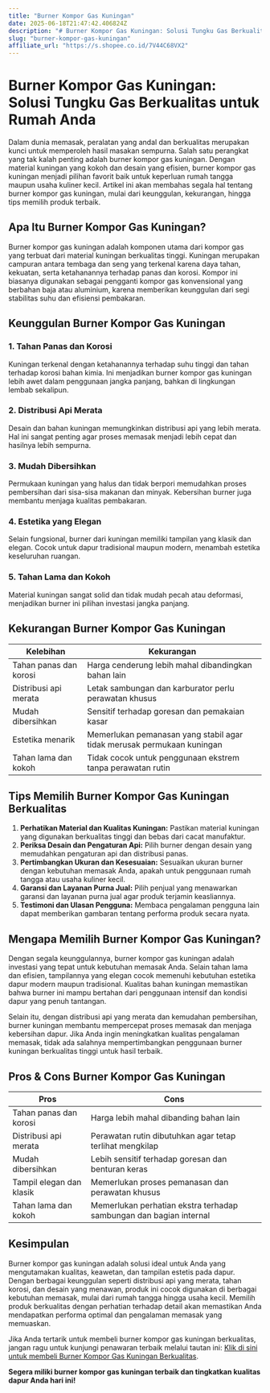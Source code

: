 ```yaml
---
title: "Burner Kompor Gas Kuningan"
date: 2025-06-18T21:47:42.406824Z
description: "# Burner Kompor Gas Kuningan: Solusi Tungku Gas Berkualitas untuk Rumah Anda..."
slug: "burner-kompor-gas-kuningan"
affiliate_url: "https://s.shopee.co.id/7V44C68VX2"
---
```

# Burner Kompor Gas Kuningan: Solusi Tungku Gas Berkualitas untuk Rumah Anda

Dalam dunia memasak, peralatan yang andal dan berkualitas merupakan kunci untuk memperoleh hasil masakan sempurna. Salah satu perangkat yang tak kalah penting adalah burner kompor gas kuningan. Dengan material kuningan yang kokoh dan desain yang efisien, burner kompor gas kuningan menjadi pilihan favorit baik untuk keperluan rumah tangga maupun usaha kuliner kecil. Artikel ini akan membahas segala hal tentang burner kompor gas kuningan, mulai dari keunggulan, kekurangan, hingga tips memilih produk terbaik.

## Apa Itu Burner Kompor Gas Kuningan?

Burner kompor gas kuningan adalah komponen utama dari kompor gas yang terbuat dari material kuningan berkualitas tinggi. Kuningan merupakan campuran antara tembaga dan seng yang terkenal karena daya tahan, kekuatan, serta ketahanannya terhadap panas dan korosi. Kompor ini biasanya digunakan sebagai pengganti kompor gas konvensional yang berbahan baja atau aluminium, karena memberikan keunggulan dari segi stabilitas suhu dan efisiensi pembakaran.

## Keunggulan Burner Kompor Gas Kuningan

### 1. Tahan Panas dan Korosi

Kuningan terkenal dengan ketahanannya terhadap suhu tinggi dan tahan terhadap korosi bahan kimia. Ini menjadikan burner kompor gas kuningan lebih awet dalam penggunaan jangka panjang, bahkan di lingkungan lembab sekalipun.

### 2. Distribusi Api Merata

Desain dan bahan kuningan memungkinkan distribusi api yang lebih merata. Hal ini sangat penting agar proses memasak menjadi lebih cepat dan hasilnya lebih sempurna.

### 3. Mudah Dibersihkan

Permukaan kuningan yang halus dan tidak berpori memudahkan proses pembersihan dari sisa-sisa makanan dan minyak. Kebersihan burner juga membantu menjaga kualitas pembakaran.

### 4. Estetika yang Elegan

Selain fungsional, burner dari kuningan memiliki tampilan yang klasik dan elegan. Cocok untuk dapur tradisional maupun modern, menambah estetika keseluruhan ruangan.

### 5. Tahan Lama dan Kokoh

Material kuningan sangat solid dan tidak mudah pecah atau deformasi, menjadikan burner ini pilihan investasi jangka panjang.

## Kekurangan Burner Kompor Gas Kuningan

| Kelebihan | Kekurangan            |
|------------|------------------------|
| Tahan panas dan korosi | Harga cenderung lebih mahal dibandingkan bahan lain |
| Distribusi api merata | Letak sambungan dan karburator perlu perawatan khusus |
| Mudah dibersihkan | Sensitif terhadap goresan dan pemakaian kasar |
| Estetika menarik | Memerlukan pemanasan yang stabil agar tidak merusak permukaan kuningan |
| Tahan lama dan kokoh | Tidak cocok untuk penggunaan ekstrem tanpa perawatan rutin |

## Tips Memilih Burner Kompor Gas Kuningan Berkualitas

1. **Perhatikan Material dan Kualitas Kuningan:** Pastikan material kuningan yang digunakan berkualitas tinggi dan bebas dari cacat manufaktur.
2. **Periksa Desain dan Pengaturan Api:** Pilih burner dengan desain yang memudahkan pengaturan api dan distribusi panas.
3. **Pertimbangkan Ukuran dan Kesesuaian:** Sesuaikan ukuran burner dengan kebutuhan memasak Anda, apakah untuk penggunaan rumah tangga atau usaha kuliner kecil.
4. **Garansi dan Layanan Purna Jual:** Pilih penjual yang menawarkan garansi dan layanan purna jual agar produk terjamin keasliannya.
5. **Testimoni dan Ulasan Pengguna:** Membaca pengalaman pengguna lain dapat memberikan gambaran tentang performa produk secara nyata.

## Mengapa Memilih Burner Kompor Gas Kuningan?

Dengan segala keunggulannya, burner kompor gas kuningan adalah investasi yang tepat untuk kebutuhan memasak Anda. Selain tahan lama dan efisien, tampilannya yang elegan cocok memenuhi kebutuhan estetika dapur modern maupun tradisional. Kualitas bahan kuningan memastikan bahwa burner ini mampu bertahan dari penggunaan intensif dan kondisi dapur yang penuh tantangan.

Selain itu, dengan distribusi api yang merata dan kemudahan pembersihan, burner kuningan membantu mempercepat proses memasak dan menjaga kebersihan dapur. Jika Anda ingin meningkatkan kualitas pengalaman memasak, tidak ada salahnya mempertimbangkan penggunaan burner kuningan berkualitas tinggi untuk hasil terbaik.

## Pros & Cons Burner Kompor Gas Kuningan

| Pros | Cons |
|---------------------------|-------------------------------------------|
| Tahan panas dan korosi | Harga lebih mahal dibanding bahan lain |
| Distribusi api merata | Perawatan rutin dibutuhkan agar tetap terlihat mengkilap |
| Mudah dibersihkan | Lebih sensitif terhadap goresan dan benturan keras |
| Tampil elegan dan klasik | Memerlukan proses pemanasan dan perawatan khusus |
| Tahan lama dan kokoh | Memerlukan perhatian ekstra terhadap sambungan dan bagian internal |

## Kesimpulan
Burner kompor gas kuningan adalah solusi ideal untuk Anda yang mengutamakan kualitas, keawetan, dan tampilan estetis pada dapur. Dengan berbagai keunggulan seperti distribusi api yang merata, tahan korosi, dan desain yang menawan, produk ini cocok digunakan di berbagai kebutuhan memasak, mulai dari rumah tangga hingga usaha kecil. Memilih produk berkualitas dengan perhatian terhadap detail akan memastikan Anda mendapatkan performa optimal dan pengalaman memasak yang memuaskan.

Jika Anda tertarik untuk membeli burner kompor gas kuningan berkualitas, jangan ragu untuk kunjungi penawaran terbaik melalui tautan ini: [Klik di sini untuk membeli Burner Kompor Gas Kuningan Berkualitas](https://s.shopee.co.id/7V44C68VX2).

**Segera miliki burner kompor gas kuningan terbaik dan tingkatkan kualitas dapur Anda hari ini!**
